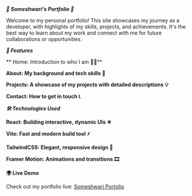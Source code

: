 ***🌟 Someshwari's Portfolio 🚀***

Welcome to my personal portfolio! This site showcases my journey as a developer, with highlights of my skills, projects, and achievements. It's the best way to learn about my work and connect with me for future collaborations or opportunities.

***📂 Features***

** Home: Introduction to who I am 👩‍💻**

**About: My background and tech skills 🔧**

**Projects: A showcase of my projects with detailed descriptions 💡**

**Contact: How to get in touch 📞**

***🛠️ Technologies Used***

**React: Building interactive, dynamic UIs ⚛️**

**Vite: Fast and modern build tool ⚡**

**TailwindCSS: Elegant, responsive design 🌈**

**Framer Motion: Animations and transitions 🎞️**

**🌍 Live Demo**

Check out my portfolio live: [Someshwari Portolio](https://someshwari-portfolio.netlify.app/)
